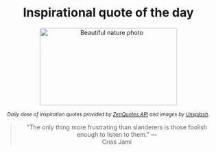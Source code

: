 
<div align="center">

# Inspirational quote of the day

<img src="./data/photo.jpeg" alt="Beautiful nature photo" width="320" height="180">

<sub><i>Daily dose of inspiration quotes provided by [ZenQuotes API](https://zenquotes.io/) and images by [Unsplash](https://unsplash.com/).</i></sub>


<blockquote>&ldquo;The only thing more frustrating than slanderers is those foolish enough to listen to them.&rdquo; &mdash; <footer>Criss Jami</footer></blockquote>

</div>
